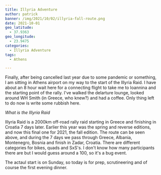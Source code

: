 ```yaml
---
title: Illyria Adventure
author: patrick
banner: /img/2021/10/02/illyria-fall-route.png
date: 2021-10-01
geo_latitude:
  - 37.9363
geo_longitude:
  - 23.9475
categories:
  - Illyria Adventure
tags:
  - Athens

---
```

Finally, after being cancelled last year due to some pandemic or something, I am sitting in Athens airport on my way to the start of the Illyria Raid. I have about an 8 hour wait here for a connecting flight to take me to Ioannina and the starting point of the rally. I've walked the delarture lounge, looked around WH Smith (in Greece, who knew?) and had a coffee. Only thing left to do now is write some rubbish here. 

<!--more-->

*What is the Illyria Raid*

Illyria Raid is a 2000km off-road rally raid starting in Greece and finishing in Croatia 7 days later. Earlier this year was the spring and reverse editions, and now this final one for 2021, the fall edition. The route can be seen above, and during the 7 days we pass through Greece, Albania, Montenegro, Bosnia and finish in Zadar, Croatia. There are different categories for bikes, quads and SxS's. I don't know how many participants there are but I would guess around a 100, so it's a bug event. 

The actaul start is on Sunday, so today is for prep, scrutineering and of course the first evening dinner.   

